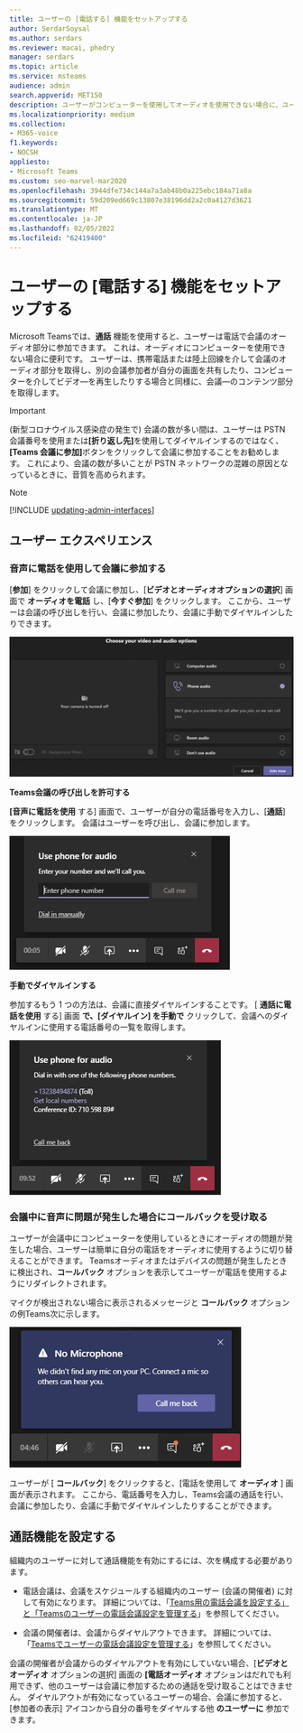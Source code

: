 ```yaml
---
title: ユーザーの [電話する] 機能をセットアップする
author: SerdarSoysal
ms.author: serdars
ms.reviewer: macai, phedry
manager: serdars
ms.topic: article
ms.service: msteams
audience: admin
search.appverid: MET150
description: ユーザーがコンピューターを使用してオーディオを使用できない場合に、ユーザーが電話でオーディオ部分に参加できるように、Teamsで通話機能を設定する方法について説明します。
ms.localizationpriority: medium
ms.collection:
- M365-voice
f1.keywords:
- NOCSH
appliesto:
- Microsoft Teams
ms.custom: seo-marvel-mar2020
ms.openlocfilehash: 3944dfe734c144a7a3ab48b0a225ebc184a71a8a
ms.sourcegitcommit: 59d209ed669c13807e38196dd2a2c0a4127d3621
ms.translationtype: MT
ms.contentlocale: ja-JP
ms.lasthandoff: 02/05/2022
ms.locfileid: "62419400"
---
```

# <a name="set-up-the-call-me-feature-for-your-users"></a>ユーザーの [電話する] 機能をセットアップする

Microsoft Teamsでは、**通話** 機能を使用すると、ユーザーは電話で会議のオーディオ部分に参加できます。 これは、オーディオにコンピューターを使用できない場合に便利です。 ユーザーは、携帯電話または陸上回線を介して会議のオーディオ部分を取得し、別の会議参加者が自分の画面を共有したり、コンピューターを介してビデオ&mdash;を再生したりする場合と同様に、会議&mdash;のコンテンツ部分を取得します。

> [!IMPORTANT]
> 
> (新型コロナウイルス感染症の発生で) 会議の数が多い間は、ユーザーは PSTN 会議番号を使用または<strong>[折り返し先]</strong>を使用してダイヤルインするのではなく、<strong>[Teams 会議に参加]</strong>ボタンをクリックして会議に参加することをお勧めします。 これにより、会議の数が多いことが PSTN ネットワークの混雑の原因となっているときに、音質を高められます。

> [!NOTE]
> [!INCLUDE [updating-admin-interfaces](includes/updating-admin-interfaces.md)]

## <a name="the-user-experience"></a>ユーザー エクスペリエンス

### <a name="join-a-meeting-by-using-phone-for-audio"></a>音声に電話を使用して会議に参加する

[**参加**] をクリックして会議に参加し、[**ビデオとオーディオオプションの選択**] 画面で **オーディオを電話** し、[**今すぐ参加**] をクリックします。 ここから、ユーザーは会議の呼び出しを行い、会議に参加したり、会議に手動でダイヤルインしたりできます。

![電話オーディオ オプションのスクリーン ショット。](media/set-up-the-call-me-feature-for-your-users-phone-audio.png)

**Teams会議の呼び出しを許可する**

**[音声に電話を使用** する] 画面で、ユーザーが自分の電話番号を入力し、[**通話**] をクリックします。 会議はユーザーを呼び出し、会議に参加します。

![[電話をオーディオに使用] 画面の [通話] オプションのスクリーン ショット。](media/set-up-the-call-me-feature-for-your-users-call-me.png)

**手動でダイヤルインする**

参加するもう 1 つの方法は、会議に直接ダイヤルインすることです。 [ **通話に電話を使用** する] 画面 **で、[ダイヤルイン] を手動で** クリックして、会議へのダイヤルインに使用する電話番号の一覧を取得します。

![[手動でダイヤルする] オプションのスクリーン ショット。](media/set-up-the-call-me-feature-for-your-users-dial-in.png)

### <a name="get-a-call-back-when-something-goes-wrong-with-audio-during-a-meeting"></a>会議中に音声に問題が発生した場合にコールバックを受け取る

ユーザーが会議中にコンピューターを使用しているときにオーディオの問題が発生した場合、ユーザーは簡単に自分の電話をオーディオに使用するように切り替えることができます。 Teamsオーディオまたはデバイスの問題が発生したときに検出され、**コールバック** オプションを表示してユーザーが電話を使用するようにリダイレクトされます。

マイクが検出されない場合に表示されるメッセージと **コールバック** オプションの例Teams次に示します。

![[コールバック] オプションのスクリーン ショット。](media/set-up-the-call-me-feature-for-your-users-no-mic.PNG)

ユーザーが [ **コールバック**] をクリックすると、[電話を使用して **オーディオ** ] 画面が表示されます。 ここから、電話番号を入力し、Teams会議の通話を行い、会議に参加したり、会議に手動でダイヤルインしたりすることができます。

## <a name="set-up-the-call-me-feature"></a>通話機能を設定する

組織内のユーザーに対して通話機能を有効にするには、次を構成する必要があります。

- 電話会議は、会議をスケジュールする組織内のユーザー (会議の開催者) に対して有効になります。 詳細については、「[Teams用の電話会議を設定する」と「Teams](set-up-audio-conferencing-in-teams.md)[のユーザーの電話会議設定を管理する](manage-the-audio-conferencing-settings-for-a-user-in-teams.md)」を参照してください。

- 会議の開催者は、会議からダイヤルアウトできます。 詳細については、「[Teamsでユーザーの電話会議設定を管理する](manage-the-audio-conferencing-settings-for-a-user-in-teams.md)」を参照してください。

会議の開催者が会議からのダイヤルアウトを有効にしていない場合、[**ビデオとオーディオ** オプションの選択] 画面の **[電話オーディオ** オプションはだれでも利用できず、他のユーザーは会議に参加するための通話を受け取ることはできません。 ダイヤルアウトが有効になっているユーザーの場合、会議に参加すると、[参加者の表示] アイコンから自分の番号をダイヤルする他 **のユーザーに** 参加できます。

